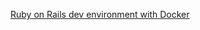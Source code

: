 [Ruby on Rails dev environment with Docker](https://www.freecodecamp.org/news/painless-rails-development-environment-setup-with-docker/)